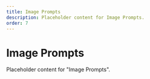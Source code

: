 ```yaml
---
title: Image Prompts
description: Placeholder content for Image Prompts.
order: 7
---
```


# Image Prompts

Placeholder content for "Image Prompts".
